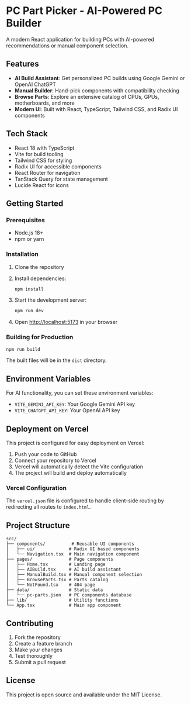 # PC Part Picker - AI-Powered PC Builder

A modern React application for building PCs with AI-powered recommendations or manual component selection.

## Features

- **AI Build Assistant**: Get personalized PC builds using Google Gemini or OpenAI ChatGPT
- **Manual Builder**: Hand-pick components with compatibility checking
- **Browse Parts**: Explore an extensive catalog of CPUs, GPUs, motherboards, and more
- **Modern UI**: Built with React, TypeScript, Tailwind CSS, and Radix UI components

## Tech Stack

- React 18 with TypeScript
- Vite for build tooling
- Tailwind CSS for styling
- Radix UI for accessible components
- React Router for navigation
- TanStack Query for state management
- Lucide React for icons

## Getting Started

### Prerequisites

- Node.js 18+ 
- npm or yarn

### Installation

1. Clone the repository
2. Install dependencies:
   ```bash
   npm install
   ```

3. Start the development server:
   ```bash
   npm run dev
   ```

4. Open [http://localhost:5173](http://localhost:5173) in your browser

### Building for Production

```bash
npm run build
```

The built files will be in the `dist` directory.

## Environment Variables

For AI functionality, you can set these environment variables:

- `VITE_GEMINI_API_KEY`: Your Google Gemini API key
- `VITE_CHATGPT_API_KEY`: Your OpenAI API key

## Deployment on Vercel

This project is configured for easy deployment on Vercel:

1. Push your code to GitHub
2. Connect your repository to Vercel
3. Vercel will automatically detect the Vite configuration
4. The project will build and deploy automatically

### Vercel Configuration

The `vercel.json` file is configured to handle client-side routing by redirecting all routes to `index.html`.

## Project Structure

```
src/
├── components/          # Reusable UI components
│   ├── ui/             # Radix UI based components
│   └── Navigation.tsx  # Main navigation component
├── pages/              # Page components
│   ├── Home.tsx        # Landing page
│   ├── AIBuild.tsx     # AI build assistant
│   ├── ManualBuild.tsx # Manual component selection
│   ├── BrowseParts.tsx # Parts catalog
│   └── NotFound.tsx    # 404 page
├── data/               # Static data
│   └── pc-parts.json   # PC components database
├── lib/                # Utility functions
└── App.tsx             # Main app component
```

## Contributing

1. Fork the repository
2. Create a feature branch
3. Make your changes
4. Test thoroughly
5. Submit a pull request

## License

This project is open source and available under the MIT License.
